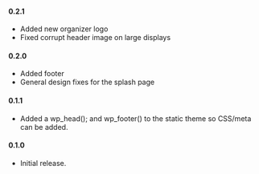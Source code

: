 #### 0.2.1
* Added new organizer logo
* Fixed corrupt header image on large displays

#### 0.2.0
* Added footer
* General design fixes for the splash page

#### 0.1.1
* Added a wp_head(); and wp_footer() to the static theme so CSS/meta can be added.

#### 0.1.0
* Initial release.
